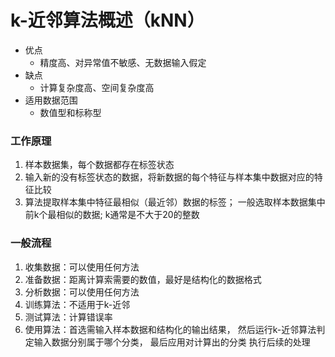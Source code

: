 # k-近邻算法概述（kNN）
- 优点
    - 精度高、对异常值不敏感、无数据输入假定
- 缺点
    - 计算复杂度高、空间复杂度高
- 适用数据范围
    - 数值型和标称型  
    <!--标称型：标称型目标变量的结果只在有限目标集中取值，比如真与假(标称型目标变量主要用于分类)-->
    <!--数值型：数值型目标变量则可以从无限的数值集合中取值，如0.555，666.666等 (数值型目标变量主要用于回归分析)-->
### 工作原理
1. 样本数据集，每个数据都存在标签状态
2. 输入新的没有标签状态的数据，将新数据的每个特征与样本集中数据对应的特征比较
3. 算法提取样本集中特征最相似（最近邻）数据的标签； 一般选取样本数据集中前k个最相似的数据; k通常是不大于20的整数

### 一般流程
1. 收集数据：可以使用任何方法
2. 准备数据：距离计算索需要的数值，最好是结构化的数据格式
3. 分析数据：可以使用任何方法
4. 训练算法：不适用于k-近邻
5. 测试算法：计算错误率
6. 使用算法：首选需输入样本数据和结构化的输出结果， 然后运行k-近邻算法判定输入数据分别属于哪个分类， 最后应用对计算出的分类 执行后续的处理